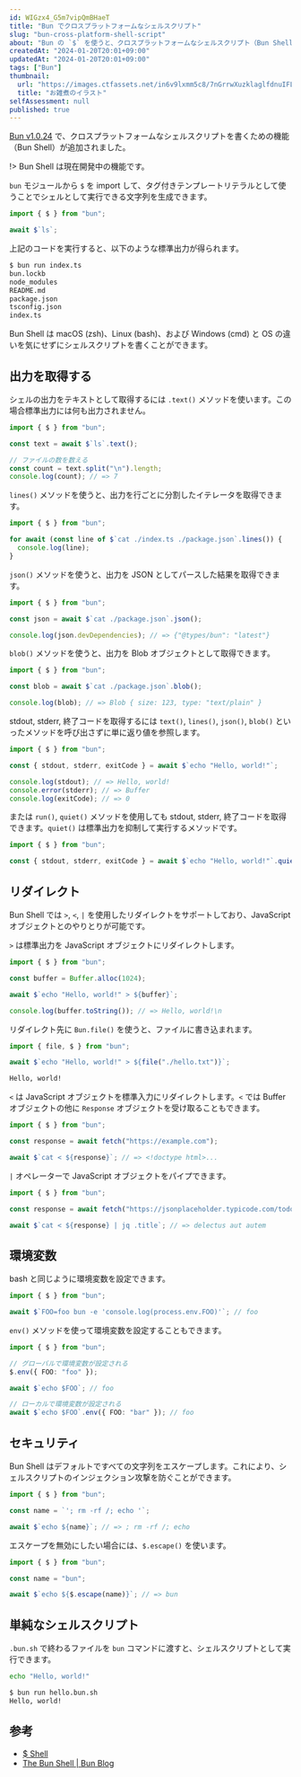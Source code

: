 ```yaml
---
id: WIGzx4_G5m7vipQmBHaeT
title: "Bun でクロスプラットフォームなシェルスクリプト"
slug: "bun-cross-platform-shell-script"
about: "Bun の `$` を使うと、クロスプラットフォームなシェルスクリプト（Bun Shell）を書くことができます。Bun Shell は macOS (zsh)、Linux (bash)、および Windows (cmd) と OS の違いを気にせずにシェルスクリプトを書ける、JavaScript オブジェクトとのやりとりが可能であることが特徴です。"
createdAt: "2024-01-20T20:01+09:00"
updatedAt: "2024-01-20T20:01+09:00"
tags: ["Bun"]
thumbnail:
  url: "https://images.ctfassets.net/in6v9lxmm5c8/7nGrrwXuzklaglfdnuIFL0/fdc6513019150e05ddd8a9ff2a20f708/ozouni_shouyu_15837.png"
  title: "お雑煮のイラスト"
selfAssessment: null
published: true
---
```

[Bun v1.0.24](https://bun.sh/blog/bun-v1.0.24) で、クロスプラットフォームなシェルスクリプトを書くための機能（Bun Shell）が追加されました。

!> Bun Shell は現在開発中の機能です。

`bun` モジュールから `$` を import して、タグ付きテンプレートリテラルとして使うことでシェルとして実行できる文字列を生成できます。

```ts
import { $ } from "bun";

await $`ls`;
```

上記のコードを実行すると、以下のような標準出力が得られます。

```sh
$ bun run index.ts
bun.lockb
node_modules
README.md
package.json
tsconfig.json
index.ts
```

Bun Shell は macOS (zsh)、Linux (bash)、および Windows (cmd) と OS の違いを気にせずにシェルスクリプトを書くことができます。

## 出力を取得する

シェルの出力をテキストとして取得するには `.text()` メソッドを使います。この場合標準出力には何も出力されません。

```ts
import { $ } from "bun";

const text = await $`ls`.text();

// ファイルの数を数える
const count = text.split("\n").length;
console.log(count); // => 7
```

`lines()` メソッドを使うと、出力を行ごとに分割したイテレータを取得できます。

```ts
import { $ } from "bun";

for await (const line of $`cat ./index.ts ./package.json`.lines()) {
  console.log(line);
}
```

`json()` メソッドを使うと、出力を JSON としてパースした結果を取得できます。

```ts
import { $ } from "bun";

const json = await $`cat ./package.json`.json();

console.log(json.devDependencies); // => {"@types/bun": "latest"}
```

`blob()` メソッドを使うと、出力を Blob オブジェクトとして取得できます。

```ts
import { $ } from "bun";

const blob = await $`cat ./package.json`.blob();

console.log(blob); // => Blob { size: 123, type: "text/plain" }
```

stdout, stderr, 終了コードを取得するには `text()`, `lines()`, `json()`, `blob()` といったメソッドを呼び出さずに単に返り値を参照します。

```ts
import { $ } from "bun";

const { stdout, stderr, exitCode } = await $`echo "Hello, world!"`;

console.log(stdout); // => Hello, world!
console.error(stderr); // => Buffer
console.log(exitCode); // => 0
```

または `run()`, `quiet()` メソッドを使用しても stdout, stderr, 終了コードを取得できます。`quiet()` は標準出力を抑制して実行するメソッドです。

```ts
import { $ } from "bun";

const { stdout, stderr, exitCode } = await $`echo "Hello, world!"`.quiet(); // 標準出力には何も出力されない
```

## リダイレクト

Bun Shell では `>`, `<`, `|` を使用したリダイレクトをサポートしており、JavaScript オブジェクトとのやりとりが可能です。

`>` は標準出力を JavaScript オブジェクトにリダイレクトします。

```ts
import { $ } from "bun";

const buffer = Buffer.alloc(1024);

await $`echo "Hello, world!" > ${buffer}`;

console.log(buffer.toString()); // => Hello, world!\n
```

リダイレクト先に `Bun.file()` を使うと、ファイルに書き込まれます。

```ts
import { file, $ } from "bun";

await $`echo "Hello, world!" > ${file("./hello.txt")}`;
```

```txt:hello.txt
Hello, world!

```

`<` は JavaScript オブジェクトを標準入力にリダイレクトします。`<` では Buffer オブジェクトの他に `Response` オブジェクトを受け取ることもできます。

```ts
import { $ } from "bun";

const response = await fetch("https://example.com");

await $`cat < ${response}`; // => <!doctype html>...
```

`|` オペレーターで JavaScript オブジェクトをパイプできます。

```ts
import { $ } from "bun";

const response = await fetch("https://jsonplaceholder.typicode.com/todos/1");

await $`cat < ${response} | jq .title`; // => delectus aut autem
```

## 環境変数

bash と同じように環境変数を設定できます。

```ts
import { $ } from "bun";

await $`FOO=foo bun -e 'console.log(process.env.FOO)'`; // foo
```

`env()` メソッドを使って環境変数を設定することもできます。

```ts
import { $ } from "bun";

// グローバルで環境変数が設定される
$.env({ FOO: "foo" });

await $`echo $FOO`; // foo

// ローカルで環境変数が設定される
await $`echo $FOO`.env({ FOO: "bar" }); // foo
```

## セキュリティ

Bun Shell はデフォルトですべての文字列をエスケープします。これにより、シェルスクリプトのインジェクション攻撃を防ぐことができます。

```ts
import { $ } from "bun";

const name = `'; rm -rf /; echo '`;

await $`echo ${name}`; // => ; rm -rf /; echo
```

エスケープを無効にしたい場合には、`$.escape()` を使います。

```ts
import { $ } from "bun";

const name = "bun";

await $`echo ${$.escape(name)}`; // => bun
```

## 単純なシェルスクリプト

`.bun.sh` で終わるファイルを `bun` コマンドに渡すと、シェルスクリプトとして実行できます。

```sh:hello.bun.sh
echo "Hello, world!"
```

```sh
$ bun run hello.bun.sh
Hello, world!
```

## 参考

- [$ Shell](https://bun.sh/docs/runtime/shell)
- [The Bun Shell | Bun Blog](https://bun.sh/blog/the-bun-shell)
